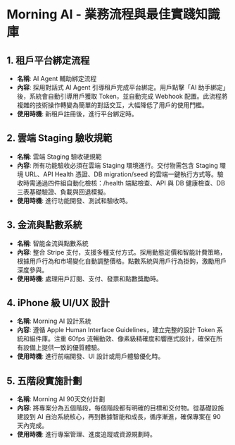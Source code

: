 # Morning AI - 業務流程與最佳實踐知識庫

## 1. 租戶平台綁定流程

- **名稱**: AI Agent 輔助綁定流程
- **內容**: 採用對話式 AI Agent 引導租戶完成平台綁定。用戶點擊「AI 助手綁定」後，系統會自動引導用戶獲取 Token，並自動完成 Webhook 配置。此流程將複雜的技術操作轉變為簡單的對話交互，大幅降低了用戶的使用門檻。
- **使用時機**: 新租戶註冊後，進行平台綁定時。

## 2. 雲端 Staging 驗收規範

- **名稱**: 雲端 Staging 驗收硬規範
- **內容**: 所有功能驗收必須在雲端 Staging 環境進行。交付物需包含 Staging 環境 URL、API Health 憑證、DB migration/seed 的雲端一鍵執行方式等。驗收時需通過四件組自動化檢核：/health 端點檢查、API 與 DB 健康檢查、DB 三表基礎驗證、負載與回退模擬。
- **使用時機**: 進行功能開發、測試和驗收時。

## 3. 金流與點數系統

- **名稱**: 智能金流與點數系統
- **內容**: 整合 Stripe 支付，支援多種支付方式。採用動態定價和智能計費策略，根據用戶行為和市場變化自動調整價格。點數系統與用戶行為掛鉤，激勵用戶深度參與。
- **使用時機**: 處理用戶訂閱、支付、發票和點數獎勵時。

## 4. iPhone 級 UI/UX 設計

- **名稱**: Morning AI 設計系統
- **內容**: 遵循 Apple Human Interface Guidelines，建立完整的設計 Token 系統和組件庫。注重 60fps 流暢動效、像素級精確度和響應式設計，確保在所有設備上提供一致的優質體驗。
- **使用時機**: 進行前端開發、UI 設計或用戶體驗優化時。

## 5. 五階段實施計劃

- **名稱**: Morning AI 90天交付計劃
- **內容**: 將專案分為五個階段，每個階段都有明確的目標和交付物。從基礎設施建設到 AI 自治系統核心，再到數據智能和成長，循序漸進，確保專案在 90 天內完成。
- **使用時機**: 進行專案管理、進度追蹤或資源規劃時。


